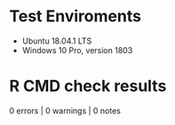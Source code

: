 # Test Enviroments
* Ubuntu 18.04.1 LTS
* Windows 10 Pro, version 1803

# R CMD check results
0 errors | 0 warnings | 0 notes
